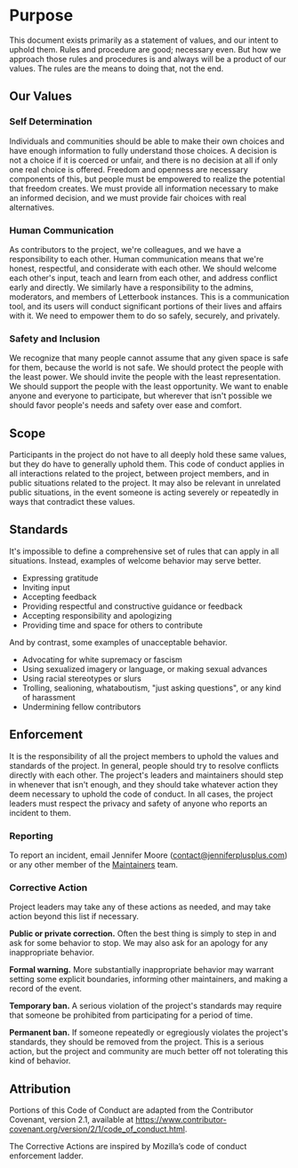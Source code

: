 ﻿# Purpose

This document exists primarily as a statement of values, and our intent to uphold them. Rules and procedure are good; necessary even. But how we approach those rules and procedures is and always will be a product of our values. The rules are the means to doing that, not the end.

## Our Values

### Self Determination

Individuals and communities should be able to make their own choices and have enough information to fully understand those choices. A decision is not a choice if it is coerced or unfair, and there is no decision at all if only one real choice is offered. Freedom and openness are necessary components of this, but people must be empowered to realize the potential that freedom creates. We must provide all information necessary to make an informed decision, and we must provide fair choices with real alternatives.

### Human Communication

As contributors to the project, we're colleagues, and we have a responsibility to each other. Human communication means that we're honest, respectful, and considerate with each other. We should welcome each other's input, teach and learn from each other, and address conflict early and directly. We similarly have a responsibility to the admins, moderators, and members of Letterbook instances. This is a communication tool, and its users will conduct significant portions of their lives and affairs with it. We need to empower them to do so safely, securely, and privately.

### Safety and Inclusion

We recognize that many people cannot assume that any given space is safe for them, because the world is not safe. We should protect the people with the least power. We should invite the people with the least representation. We should support the people with the least opportunity. We want to enable anyone and everyone to participate, but wherever that isn't possible we should favor people's needs and safety over ease and comfort.

## Scope

Participants in the project do not have to all deeply hold these same values, but they do have to generally uphold them. This code of conduct applies in all interactions related to the project, between project members, and in public situations related to the project. It may also be relevant in unrelated public situations, in the event someone is acting severely or repeatedly in ways that contradict these values.

## Standards

It's impossible to define a comprehensive set of rules that can apply in all situations. Instead, examples of welcome behavior may serve better.

* Expressing gratitude
* Inviting input
* Accepting feedback
* Providing respectful and constructive guidance or feedback
* Accepting responsibility and apologizing
* Providing time and space for others to contribute

And by contrast, some examples of unacceptable behavior.

* Advocating for white supremacy or fascism
* Using sexualized imagery or language, or making sexual advances
* Using racial stereotypes or slurs
* Trolling, sealioning, whataboutism, "just asking questions", or any kind of harassment
* Undermining fellow contributors

## Enforcement

It is the responsibility of all the project members to uphold the values and standards of the project. In general, people should try to resolve conflicts directly with each other. The project's leaders and maintainers should step in whenever that isn't enough, and they should take whatever action they deem necessary to uphold the code of conduct. In all cases, the project leaders must respect the privacy and safety of anyone who reports an incident to them.

### Reporting
To report an incident, email Jennifer Moore (contact@jenniferplusplus.com) or any other member of the [Maintainers](https://github.com/orgs/Letterbook/teams/maintainers) team.

### Corrective Action

Project leaders may take any of these actions as needed, and may take action beyond this list if necessary.

**Public or private correction.** Often the best thing is simply to step in and ask for some behavior to stop. We may also ask for an apology for any inappropriate behavior.

**Formal warning.** More substantially inappropriate behavior may warrant setting some explicit boundaries, informing other maintainers, and making a record of the event.

**Temporary ban.** A serious violation of the project's standards may require that someone be prohibited from participating for a period of time.

**Permanent ban.** If someone repeatedly or egregiously violates the project's standards, they should be removed from the project. This is a serious action, but the project and community are much better off not tolerating this kind of behavior.

## Attribution

Portions of this Code of Conduct are adapted from the Contributor Covenant, version 2.1, available at https://www.contributor-covenant.org/version/2/1/code_of_conduct.html.

The Corrective Actions are inspired by Mozilla’s code of conduct enforcement ladder.
